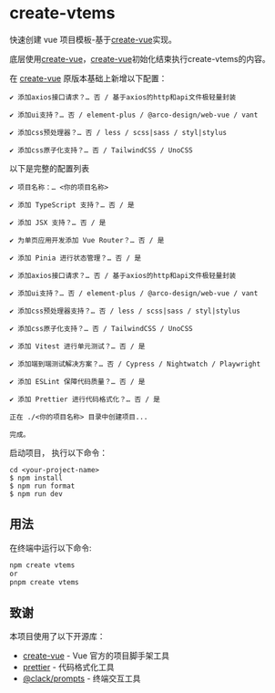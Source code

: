 # create-vtems

快速创建 vue 项目模板-基于[create-vue](https://github.com/vuejs/create-vue)实现。

底层使用[create-vue](https://github.com/vuejs/create-vue)，[create-vue](https://github.com/vuejs/create-vue)初始化结束执行create-vtems的内容。

在 [create-vue](https://github.com/vuejs/create-vue) 原版本基础上新增以下配置：

```
✔ 添加axios接口请求？… 否 / 基于axios的http和api文件极轻量封装

✔ 添加ui支持？… 否 / element-plus / @arco-design/web-vue / vant

✔ 添加css预处理器？… 否 / less / scss|sass / styl|stylus

✔ 添加css原子化支持？… 否 / TailwindCSS / UnoCSS
```

以下是完整的配置列表

```
✔ 项目名称：… <你的项目名称>

✔ 添加 TypeScript 支持？… 否 / 是

✔ 添加 JSX 支持？… 否 / 是

✔ 为单页应用开发添加 Vue Router？… 否 / 是

✔ 添加 Pinia 进行状态管理？… 否 / 是

✔ 添加axios接口请求？… 否 / 基于axios的http和api文件极轻量封装

✔ 添加ui支持？… 否 / element-plus / @arco-design/web-vue / vant

✔ 添加css预处理器支持？… 否 / less / scss|sass / styl|stylus

✔ 添加css原子化支持？… 否 / TailwindCSS / UnoCSS

✔ 添加 Vitest 进行单元测试？… 否 / 是

✔ 添加端到端测试解决方案？… 否 / Cypress / Nightwatch / Playwright

✔ 添加 ESLint 保障代码质量？… 否 / 是

✔ 添加 Prettier 进行代码格式化？… 否 / 是

正在 ./<你的项目名称> 目录中创建项目...

完成。
```

启动项目， 执行以下命令：

```
cd <your-project-name>
$ npm install
$ npm run format
$ npm run dev
```

## 用法

在终端中运行以下命令:

```sh
npm create vtems
or
pnpm create vtems
```

## 致谢

本项目使用了以下开源库：

- [create-vue](https://github.com/vuejs/create-vue) - Vue 官方的项目脚手架工具
- [prettier](https://prettier.io) - 代码格式化工具
- [@clack/prompts](https://github.com/bombshell-dev/clack/tree/main/packages/prompts#readme) - 终端交互工具
